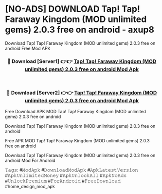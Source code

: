 # [NO-ADS] DOWNLOAD Tap! Tap! Faraway Kingdom (MOD unlimited gems) 2.0.3 free on android - axup8
Download Tap! Tap! Faraway Kingdom (MOD unlimited gems) 2.0.3 free on android Free Mod APK

<div align="center">
<h3>🔴 Download [Server1] 👉👉 <a href="https://apk-comot.site?title=Tap!_Tap!_Faraway_Kingdom_(MOD_unlimited_gems)_2.0.3_free_on_android">Tap! Tap! Faraway Kingdom (MOD unlimited gems) 2.0.3 free on android Mod Apk</a></h3><br>

<h3>🔴 Download [Server2] 👉👉 <a href="https://apk-comot.site?title=Tap!_Tap!_Faraway_Kingdom_(MOD_unlimited_gems)_2.0.3_free_on_android">Tap! Tap! Faraway Kingdom (MOD unlimited gems) 2.0.3 free on android Mod Apk</a></h3>
</div>


Free Download APK MOD Tap! Tap! Faraway Kingdom (MOD unlimited gems) 2.0.3 free on android

Download Tap! Tap! Faraway Kingdom (MOD unlimited gems) 2.0.3 free on android 

Free APK MOD Tap! Tap! Faraway Kingdom (MOD unlimited gems) 2.0.3 free on android 

Download Tap! Tap! Faraway Kingdom (MOD unlimited gems) 2.0.3 free on android Mod For Android

𝚃𝚊𝚐𝚜: #𝙼𝚘𝚍𝙰𝚙𝚔 #𝙳𝚘𝚠𝚗𝚕𝚘𝚊𝚍𝙼𝚘𝚍𝙰𝚙𝚔 #𝙰𝚙𝚔𝙻𝚊𝚝𝚎𝚜𝚝𝚅𝚎𝚛𝚜𝚒𝚘𝚗 #𝙰𝚙𝚔𝚄𝚗𝚕𝚒𝚖𝚒𝚝𝚎𝚍𝙼𝚘𝚗𝚎𝚢 #𝙰𝚙𝚔𝚄𝚗𝚕𝚘𝚌𝚔𝙰𝚕𝚕 #𝙰𝚙𝚔𝙽𝚘𝙰𝚍𝚜 #𝚄𝚗𝚕𝚘𝚌𝚔𝙿𝚛𝚎𝚖𝚒𝚞𝚖 #𝙵𝚘𝚛𝙰𝚗𝚍𝚛𝚘𝚒𝚍 #𝙵𝚛𝚎𝚎𝙳𝚘𝚠𝚗𝚕𝚘𝚊𝚍 #home_design_mod_apk